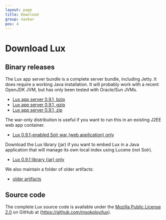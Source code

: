 ```yaml
---
layout: page
title: Download
group: navbar
pos: 4
---
```


# Download Lux #

## Binary releases ##

The Lux app server bundle is a complete server bundle, including Jetty.  It
does require a working Java installation.  It will probably work with a
recent OpenJDK JVM, but has only been tested with Oracle/Sun JVMs.

* [Lux app server 0.9.1, bzip](dist/lux-appserver-0.9.1-bin.tar.bz)
* [Lux app server 0.9.1, gzip](dist/lux-appserver-0.9.1-bin.tar.gz)
* [Lux app server 0.9.1, zip](dist/lux-appserver-0.9.1-bin.zip)

The war-only distribution is useful if you want to run this in an existing
J2EE web app container.

* [Lux 0.9.1-enabled Solr war (web application) only](dist/lux-appserver-0.9.1.war)

Download the Lux library (jar) if you want to embed Lux in a Java
application that will manage its own local index using Lucene (not Solr).

* [Lux 0.9.1 library (jar) only](dist/lux-0.9.1.jar)

We also maintain a folder of older artifacts:

* [older artifacts](dist/?C=N;O=D)

## Source code ##

The complete Lux source code is available under the [Mozilla Public License 2.0](http://www.mozilla.org/MPL/2.0/) on GitHub at (https://github.com/msokolov/lux).